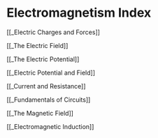 # Electromagnetism Index

[[_Electric Charges and Forces]]

[[_The Electric Field]]

[[_The Electric Potential]]

[[_Electric Potential and Field]]

[[_Current and Resistance]]

[[_Fundamentals of Circuits]]

[[_The Magnetic Field]]

[[_Electromagnetic Induction]]